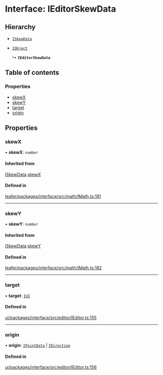 # Interface: IEditorSkewData

## Hierarchy

- [`ISkewData`](ISkewData.md)

- [`IObject`](IObject.md)

  ↳ **`IEditorSkewData`**

## Table of contents

### Properties

- [skewX](IEditorSkewData.md#skewx)
- [skewY](IEditorSkewData.md#skewy)
- [target](IEditorSkewData.md#target)
- [origin](IEditorSkewData.md#origin)

## Properties

### skewX

• **skewX**: `number`

#### Inherited from

[ISkewData](ISkewData.md).[skewX](ISkewData.md#skewx)

#### Defined in

[leafer/packages/interface/src/math/IMath.ts:181](https://github.com/leaferjs/leafer/blob/985f85e/packages/interface/src/math/IMath.ts#L181)

___

### skewY

• **skewY**: `number`

#### Inherited from

[ISkewData](ISkewData.md).[skewY](ISkewData.md#skewy)

#### Defined in

[leafer/packages/interface/src/math/IMath.ts:182](https://github.com/leaferjs/leafer/blob/985f85e/packages/interface/src/math/IMath.ts#L182)

___

### target

• **target**: [`IUI`](IUI.md)

#### Defined in

[ui/packages/interface/src/editor/IEditor.ts:155](https://github.com/leaferjs/leafer-ui/blob/5313537/packages/interface/src/editor/IEditor.ts#L155)

___

### origin

• **origin**: [`IPointData`](IPointData.md) \| [`IDirection`](../modules.md#idirection)

#### Defined in

[ui/packages/interface/src/editor/IEditor.ts:156](https://github.com/leaferjs/leafer-ui/blob/5313537/packages/interface/src/editor/IEditor.ts#L156)

